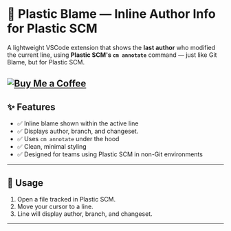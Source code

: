 # 🧠 Plastic Blame — Inline Author Info for Plastic SCM

A lightweight VSCode extension that shows the **last author** who modified the current line, using **Plastic SCM's `cm annotate`** command — just like Git Blame, but for Plastic SCM.

[![Buy Me a Coffee](https://img.shields.io/badge/Buy%20Me%20a%20Coffee-%23FFDD00?logo=buymeacoffee&logoColor=black&style=for-the-badge)](https://www.buymeacoffee.com/lassonalexf)
---

## ✨ Features

- ✅ Inline blame shown within the active line
- ✅ Displays author, branch, and changeset.
- ✅ Uses `cm annotate` under the hood
- ✅ Clean, minimal styling
- ✅ Designed for teams using Plastic SCM in non-Git environments

---

## 🚀 Usage

1. Open a file tracked in Plastic SCM.
2. Move your cursor to a line.
3. Line will display author, branch, and changeset.

---

